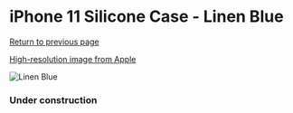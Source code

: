 # iPhone 11 Silicone Case - Linen Blue

[Return to previous page](/iphone_xr)

[High-resolution image from Apple](https://store.storeimages.cdn-apple.com/8756/as-images.apple.com/is/MY1A2?wid=4500&hei=4500&fmt=png)

<div style="width: 384px"><img src="/everysource/MY1A2.png" alt="Linen Blue"></div>

### Under construction
